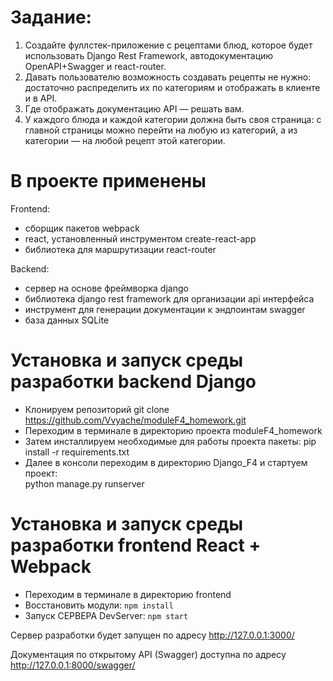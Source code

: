 # Задание:
1. Создайте фуллстек-приложение с рецептами блюд, которое будет использовать Django Rest Framework, автодокументацию OpenAPI+Swagger и react-router.
2. Давать пользователю возможность создавать рецепты не нужно: достаточно распределить их по категориям и отображать в клиенте и в API.
3. Где отображать документацию API — решать вам.
4. У каждого блюда и каждой категории должна быть своя страница: с главной страницы можно перейти на любую из категорий, а из категории — на любой рецепт этой категории.

# В проекте применены
Frontend:
- сборщик пакетов webpack
- react, установленный инструментом create-react-app
- библиотека для маршрутизации react-router
  
Backend:
- сервер на основе фреймворка django
- библиотека django rest framework для организации api интерфейса
- инструмент для генерации документации к эндпоинтам swagger
- база данных SQLite

# Установка и запуск среды разработки backend Django
- Клонируем репозиторий git clone https://github.com/Vvyache/moduleF4_homework.git
- Переходим в терминале в директорию проекта moduleF4_homework
- Затем инсталлируем необходимые для работы проекта пакеты: 
    pip install -r requirements.txt
- Далее в консоли переходим в директорию Django_F4 и стартуем проект:  
    python manage.py runserver

# Установка и запуск среды разработки frontend React + Webpack
- Переходим в терминале в директорию frontend
- Восстановить модули: `npm install`   
- Запуск СЕРВЕРА DevServer: `npm start`

Сервер разработки будет запущен по адресу http://127.0.0.1:3000/

Документация по открытому API (Swagger) доступна по адресу http://127.0.0.1:8000/swagger/








